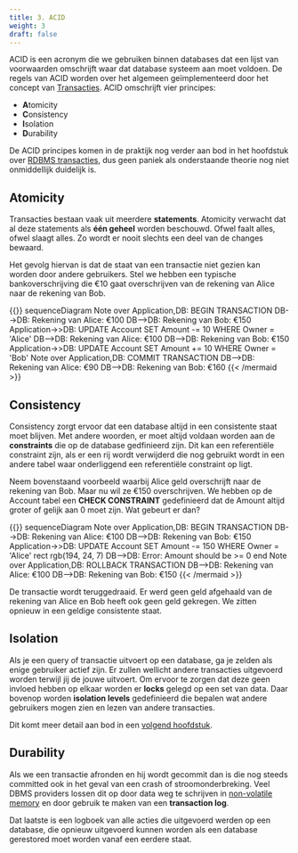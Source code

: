 ```yaml
---
title: 3. ACID
weight: 3
draft: false
---
```


ACID is een acronym die we gebruiken binnen databases dat een lijst van voorwaarden omschrijft waar dat database systeem aan moet voldoen. De regels van ACID worden over het algemeen geïmplementeerd door het concept van [Transacties](/transacties/basics). ACID omschrijft vier principes:

- **A**tomicity
- **C**onsistency
- **I**solation
- **D**urability

De ACID principes komen in de praktijk nog verder aan bod in het hoofdstuk over [RDBMS transacties](/transacties/), dus geen paniek als onderstaande theorie nog niet onmiddellijk duidelijk is. 

## Atomicity

Transacties bestaan vaak uit meerdere **statements**. Atomicity verwacht dat al deze statements als **één geheel** worden beschouwd. Ofwel faalt alles, ofwel slaagt alles. Zo wordt er nooit slechts een deel van de changes bewaard. 

Het gevolg hiervan is dat de staat van een transactie niet gezien kan worden door andere gebruikers. Stel we hebben een typische bankoverschrijving die €10 gaat overschrijven van de rekening van Alice naar de rekening van Bob. 

{{<mermaid align="left">}}
sequenceDiagram
    Note over Application,DB: BEGIN TRANSACTION
    DB-->DB: Rekening van Alice: €100
    DB-->DB: Rekening van Bob: €150
    Application->>DB: UPDATE Account SET Amount -= 10 WHERE Owner = 'Alice'
    DB-->DB: Rekening van Alice: €100
    DB-->DB: Rekening van Bob: €150
    Application->>DB: UPDATE Account SET Amount += 10 WHERE Owner = 'Bob'
    Note over Application,DB: COMMIT TRANSACTION
    DB-->DB: Rekening van Alice: €90
    DB-->DB: Rekening van Bob: €160
{{< /mermaid >}}

## Consistency

Consistency zorgt ervoor dat een database altijd in een consistente staat moet blijven. Met andere woorden, er moet altijd voldaan worden aan de **constraints** die op de database gedfinieerd zijn. Dit kan een referentiële constraint zijn, als er een rij wordt verwijderd die nog gebruikt wordt in een andere tabel waar onderliggend een referentiële constraint op ligt. 

Neem bovenstaand voorbeeld waarbij Alice geld overschrijft naar de rekening van Bob. Maar nu wil ze €150 overschrijven. We hebben op de Account tabel een **CHECK CONSTRAINT** gedefinieerd dat de Amount altijd groter of gelijk aan 0 moet zijn. Wat gebeurt er dan?

{{<mermaid align="left">}}
sequenceDiagram
    Note over Application,DB: BEGIN TRANSACTION
    DB-->DB: Rekening van Alice: €100
    DB-->DB: Rekening van Bob: €150
    Application->>DB: UPDATE Account SET Amount -= 150 WHERE Owner = 'Alice'
    rect rgb(194, 24, 7)
    DB-->DB: Error: Amount should be >= 0
    end
    Note over Application,DB: ROLLBACK TRANSACTION
    DB-->DB: Rekening van Alice: €100
    DB-->DB: Rekening van Bob: €150
{{< /mermaid >}}

De transactie wordt teruggedraaid. Er werd geen geld afgehaald van de rekening van Alice en Bob heeft ook geen geld gekregen. We zitten opnieuw in een geldige consistente staat.

## Isolation

Als je een query of transactie uitvoert op een database, ga je zelden als enige gebruiker actief zijn. Er zullen wellicht andere transacties uitgevoerd worden terwijl jij de jouwe uitvoert. Om ervoor te zorgen dat deze geen invloed hebben op elkaar worden er **locks** gelegd op een set van data. Daar bovenop worden **isolation levels** gedefinieerd die bepalen wat andere gebruikers mogen zien en lezen van andere transacties.

Dit komt meer detail aan bod in een [volgend hoofdstuk](/transacties/concurrency-control/#locking).

## Durability

Als we een transactie afronden en hij wordt gecommit dan is die nog steeds committed ook in het geval van een crash of stroomonderbreking. Veel DBMS providers lossen dit op door data weg te schrijven in [non-volatile memory](https://en.wikipedia.org/wiki/Non-volatile_memory) en door gebruik te maken van een **transaction log**. 

Dat laatste is een logboek van alle acties die uitgevoerd werden op een database, die opnieuw uitgevoerd kunnen worden als een database gerestored moet worden vanaf een eerdere staat.